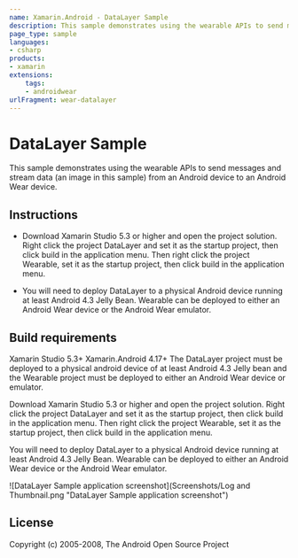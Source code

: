 ```yaml
---
name: Xamarin.Android - DataLayer Sample
description: This sample demonstrates using the wearable APIs to send messages and stream data (an image in this sample) from Android to Android...
page_type: sample
languages:
- csharp
products:
- xamarin
extensions:
    tags:
    - androidwear
urlFragment: wear-datalayer
---
```

# DataLayer Sample

This sample demonstrates using the wearable APIs to send messages and stream data (an image in this sample) from an Android device to an Android Wear device.

## Instructions

* Download Xamarin Studio 5.3 or higher and open the project solution. Right click the project DataLayer and set it as the startup project, then click build in the application menu. Then right click the project Wearable, set it as the startup project, then click build in the application menu.

* You will need to deploy DataLayer to a physical Android device running at least Android 4.3 Jelly Bean. Wearable can be deployed to either an Android Wear device or the Android Wear emulator.

## Build requirements

Xamarin Studio 5.3+
Xamarin.Android 4.17+
The DataLayer project must be deployed to a physical android device of at least Android 4.3 Jelly bean and the Wearable project must be deployed to either an Android Wear device or emulator.

Download Xamarin Studio 5.3 or higher and open the project solution. Right click the project DataLayer and set it as the startup project, then click build in the application menu. Then right click the project Wearable, set it as the startup project, then click build in the application menu.

You will need to deploy DataLayer to a physical Android device running at least Android 4.3 Jelly Bean. Wearable can be deployed to either an Android Wear device or the Android Wear emulator.

![DataLayer Sample application screenshot](Screenshots/Log and Thumbnail.png "DataLayer Sample application screenshot")

## License

Copyright (c) 2005-2008, The Android Open Source Project  
